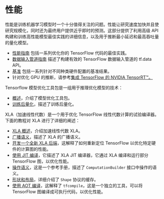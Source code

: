 # 性能

性能是训练机器学习模型时一个十分值得关注的问题。性能让研究速度加快并且使研究规模化，同时还为最终用户提供近乎即时的预测。这部分提供了利用高级 API 构建和训练高性能模型最佳实践的详细信息，以及用于推断最小延迟和最高吞吐量的量化模型。

* [性能指南](../performance/performance_guide.md) 包括一系列优化你的 TensorFlow 代码的最佳实践。
* [数据输入管道指南](../performance/datasets_performance.md) 描述了构建有效的 TensorFlow 数据输入管道的 tf.data API。
* [基准](../performance/benchmarks.md) 包括一系列针对不同种类硬件配置的基准结果。
* 针对优化 GPU 的推断，请参考[集成 TensorFlow 的 NVIDIA TensorRT™。](https://medium.com/tensorflow/speed-up-tensorflow-inference-on-gpus-with-tensorrt-13b49f3db3fa)

Tensorflow 模型优化工具包是一组用于推理优化模型的技术：

* [概述](../performance/model_optimization.md)，介绍了模型优化工具包。
* [训练后量化](../performance/post_training_quantization.md)，描述了训练后量化。

XLA（加速线性代数）是一个用于优化 TensorFlow 线性代数计算的试验编译器。下面的教程对 XLA 进行了详细的阐述：

* [XLA 概述](../performance/xla/index.md)，介绍加速线性代数 XLA。
* [广播语义](../performance/xla/broadcasting.md)，描述了 XLA 的广播语义。
* [开发一个全新 XLA 后端](../performance/xla/developing_new_backend.md)，这解释了如何重新定位 TensorFlow 以优化特定硬件的计算图的性能。
* [使用 JIT 编译](../performance/xla/jit.md)，它描述了 XLA JIT 编译器，它通过 XLA 编译和运行部分 TensorFlow 图，以优化性能。
* [操作语义](../performance/xla/operation_semantics.md)，这是一个参考手册，描述了 `ComputationBuilder` 接口中操作的语义。
* [形状和布局](../performance/xla/shapes.md)，详细介绍了 `Shape` 协议的缓存。
* [使用 AOT 编译](../performance/xla/tfcompile.md)，这解释了 `tfcompile`，这是一个独立的工具，可以将 TensorFlow 图编译成可执行代码，以优化性能。
